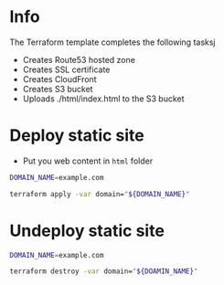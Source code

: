 # Info

The Terraform template completes the following tasksj
* Creates Route53 hosted zone
* Creates SSL certificate
* Creates CloudFront
* Creates S3 bucket
* Uploads ./html/index.html to the S3 bucket


# Deploy static site

* Put you web content in `html` folder

```bash
DOMAIN_NAME=example.com

terraform apply -var domain="${DOMAIN_NAME}"
```

# Undeploy static site

```bash
DOMAIN_NAME=example.com

terraform destroy -var domain="${DOAMIN_NAME}"
```
